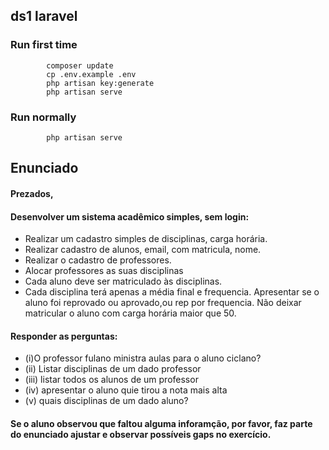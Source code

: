 ## ds1 laravel

### Run first time

            composer update 
            cp .env.example .env
            php artisan key:generate
            php artisan serve
### Run normally
            php artisan serve

## Enunciado

#### Prezados, 

#### Desenvolver um sistema acadêmico simples, sem login:

* Realizar um cadastro simples de disciplinas, carga horária.
* Realizar cadastro de alunos, email, com matricula, nome.
* Realizar o cadastro de professores. 
* Alocar professores as suas disciplinas
* Cada aluno deve ser matriculado às disciplinas. 
* Cada disciplina terá apenas a média final e frequencia. Apresentar se o aluno foi reprovado ou aprovado,ou rep por frequencia. Não deixar matricular o aluno com carga horária maior que 50. 

#### Responder as perguntas: 

* (i)O professor fulano ministra aulas para o aluno ciclano?
* (ii) Listar disciplinas de um dado professor
* (iii) listar todos os alunos de um professor
* (iv) apresentar o aluno quie tirou a nota mais alta
* (v) quais disciplinas de um dado aluno?

#### Se o aluno observou que faltou alguma inforamção, por favor, faz parte do enunciado ajustar e observar possíveis gaps no exercício. 